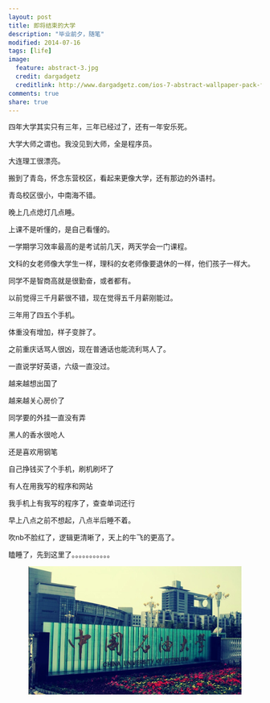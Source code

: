 ```yaml
---
layout: post
title: 即将结束的大学
description: "毕业前夕，随笔"
modified: 2014-07-16
tags: [life]
image:
  feature: abstract-3.jpg
  credit: dargadgetz
  creditlink: http://www.dargadgetz.com/ios-7-abstract-wallpaper-pack-for-iphone-5-and-ipod-touch-retina/
comments: true
share: true
---
```


四年大学其实只有三年，三年已经过了，还有一年安乐死。

大学大师之谓也。我没见到大师，全是程序员。

大连理工很漂亮。

搬到了青岛，怀念东营校区，看起来更像大学，还有那边的外语村。

青岛校区很小，中南海不错。

晚上几点熄灯几点睡。

上课不是听懂的，是自己看懂的。

一学期学习效率最高的是考试前几天，两天学会一门课程。

文科的女老师像大学生一样，理科的女老师像要退休的一样，他们孩子一样大。

同学不是智商高就是很勤奋，或者都有。    

以前觉得三千月薪很不错，现在觉得五千月薪刚能过。

三年用了四五个手机。

体重没有增加，样子变胖了。

之前重庆话骂人很凶，现在普通话也能流利骂人了。

一直说学好英语，六级一直没过。

越来越想出国了

越来越关心房价了

同学要的外挂一直没有弄

黑人的香水很呛人

还是喜欢用钢笔

自己挣钱买了个手机，刷机刷坏了

有人在用我写的程序和网站

我手机上有我写的程序了，查查单词还行

早上八点之前不想起，八点半后睡不着。

吹nb不脸红了，逻辑更清晰了，天上的牛飞的更高了。

瞌睡了，先到这里了。。。。。。。。。。。

<figure>
	<a href="/images/upc.jpg"><img src="/images/upc.jpg" alt=""></a>
</figure>

